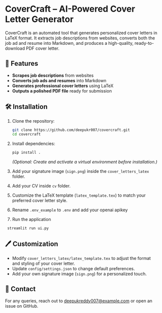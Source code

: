 # CoverCraft – AI-Powered Cover Letter Generator

CoverCraft is an automated tool that generates personalized cover letters in LaTeX format. It extracts job descriptions from websites, converts both the job ad and resume into Markdown, and produces a high-quality, ready-to-download PDF cover letter.

## 🚀 Features

- **Scrapes job descriptions** from websites
- **Converts job ads and resumes** into Markdown
- **Generates professional cover letters** using LaTeX
- **Outputs a polished PDF file** ready for submission

## 🛠️ Installation

1. Clone the repository:

   ```sh
   git clone https://github.com/deepukr007/covercraft.git
   cd covercraft
   ```

2. Install dependencies:

   ```sh
   pip install .
   ```

   *(Optional: Create and activate a virtual environment before installation.)*

3. Add your signature image (`sign.png`) inside the `cover_letters_latex` folder.
   
4. Add your CV inside `cv` folder.

5. Customize the LaTeX template (`latex_template.tex`) to match your preferred cover letter style.

7. Rename `.env_example` to `.env` and add your openai apikey


6. Run the application
  ```sh
   streamlit run ui.py
   ```

## 🖊️ Customization

- Modify `cover_letters_latex/latex_template.tex` to adjust the format and styling of your cover letter.
- Update `config/settings.json` to change default preferences.
- Add your own signature image (`sign.png`) for a personalized touch.


## 📧 Contact

For any queries, reach out to [deepukreddy007@example.com](mailto:deepukreddy007@gmail.com) or open an issue on GitHub.
